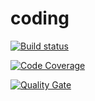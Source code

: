 # coding

[![Build status](https://travis-ci.org/Minions-E/devfund.svg?branch=develop)](https://travis-ci.org/Minions-E/devfund) 

[![Code Coverage](https://img.shields.io/codecov/c/github/Minions-E/devfund/develop.svg)](https://codecov.io/github/Minions-E/devfund?branch=develop)

[![Quality Gate](https://sonarcloud.io/api/project_badges/measure?project=Minions-E&metric=alert_status)](https://sonarcloud.io/dashboard/index/Minions-E)
